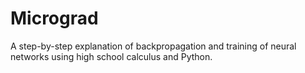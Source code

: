 # Micrograd
A step-by-step explanation of backpropagation and training of neural networks using high school calculus and Python.
